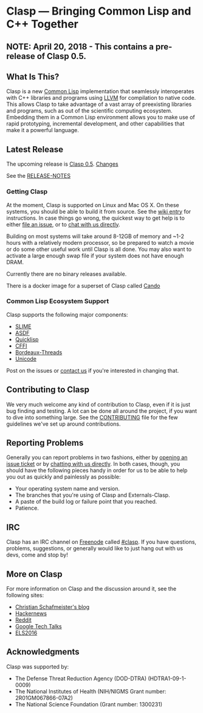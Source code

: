 # Clasp — Bringing Common Lisp and C++ Together

## NOTE:  April 20, 2018 - This contains a pre-release of Clasp 0.5.

## What Is This?
Clasp is a new [Common Lisp](https://common-lisp.net/) implementation that seamlessly interoperates with C++ libraries and programs using [LLVM](http://llvm.org/) for compilation to native code. This allows Clasp to take advantage of a vast array of preexisting libraries and programs, such as out of the scientific computing ecosystem. Embedding them in a Common Lisp environment allows you to make use of rapid prototyping, incremental development, and other capabilities that make it a powerful language.

## Latest Release
The upcoming release is [Clasp 0.5](https://github.com/clasp-developers/clasp/releases/tag/0.5.0). [Changes](https://github.com/clasp-developers/clasp/milestone/3)

See the [RELEASE-NOTES](RELEASE-NOTES)

### Getting Clasp
At the moment, Clasp is supported on Linux and Mac OS X. On these systems, you should be able to build it from source. See the [wiki entry](https://github.com/clasp-developers/clasp/wiki/Clasp-0.5-Build-Instructions) for instructions. In case things go wrong, the quickest way to get help is to either [file an issue](#reporting-problems), or to [chat with us directly](#irc).

Building on most systems will take around 8-12GB of memory and ~1-2 hours with a relatively modern processor, so be prepared to watch a movie or do some other useful work until Clasp is all done. You may also want to activate a large enough swap file if your system does not have enough DRAM.

Currently there are no binary releases available.

There is a docker image for a superset of Clasp called [Cando](https://hub.docker.com/r/drmeister/cando/)

### Common Lisp Ecosystem Support
Clasp supports the following major components:

* [SLIME](https://common-lisp.net/project/slime/)
* [ASDF](https://common-lisp.net/project/asdf/)
* [Quicklisp](https://www.quicklisp.org/beta/)
* [CFFI](https://common-lisp.net/project/cffi/)
* [Bordeaux-Threads](https://github.com/clasp-developers/clasp/issues/163)
* [Unicode](https://github.com/clasp-developers/clasp/issues/164)

Post on the issues or [contact us](#irc) if you're interested in changing that.

## Contributing to Clasp
We very much welcome any kind of contribution to Clasp, even if it is just bug finding and testing. A lot can be done all around the project, if you want to dive into something large. See the [CONTRIBUTING](https://github.com/clasp-developers/clasp/blob/dev/CONTRIBUTING.md) file for the few guidelines we've set up around contributions.

## Reporting Problems
Generally you can report problems in two fashions, either by [opening an issue ticket](https://github.com/clasp-developers/clasp/issues/new) or by [chatting with us directly](#irc). In both cases, though, you should have the following pieces handy in order for us to be able to help you out as quickly and painlessly as possible:

* Your operating system name and version.
* The branches that you're using of Clasp and Externals-Clasp.
* A paste of the build log or failure point that you reached.
* Patience.

## IRC
Clasp has an IRC channel on [Freenode](https://freenode.net/) called [#clasp](irc://irc.freenode.net/#clasp). If you have questions, problems, suggestions, or generally would like to just hang out with us devs, come and stop by!

## More on Clasp
For more information on Clasp and the discussion around it, see the following sites:

* [Christian Schafmeister's blog](https://drmeister.wordpress.com)
* [Hackernews](https://hn.algolia.com/?query=clasp&sort=byPopularity&prefix&page=0&dateRange=all&type=story)
* [Reddit](https://www.reddit.com/r/lisp/search?q=clasp&restrict_sr=on)
* [Google Tech Talks](https://www.youtube.com/watch?v=8X69_42Mj-g)
* [ELS2016](https://www.youtube.com/watch?v=5bQhGS8V6dQ)

## Acknowledgments
Clasp was supported by:

* The Defense Threat Reduction Agency (DOD-DTRA) (HDTRA1-09-1-0009) 
* The National Institutes of Health (NIH/NIGMS Grant number: 2R01GM067866-07A2) 
* The National Science Foundation (Grant number: 1300231)
